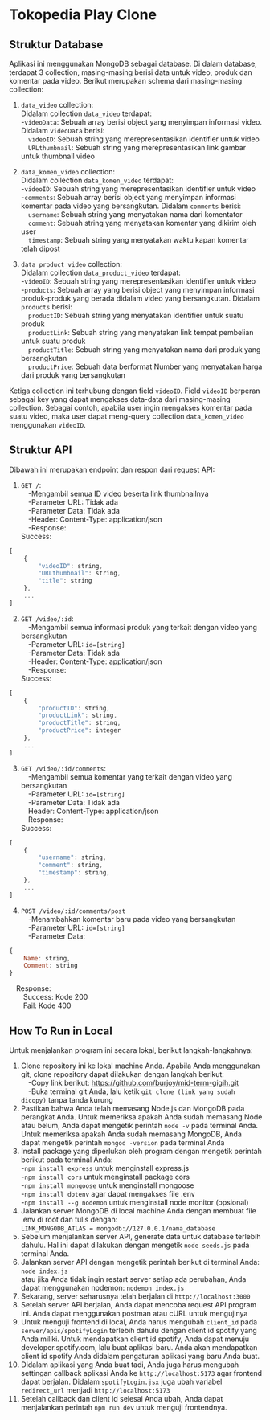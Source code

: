 # Tokopedia Play Clone
## Struktur Database
Aplikasi ini menggunakan MongoDB sebagai database. Di dalam database, terdapat 3 collection, masing-masing berisi data untuk video, produk dan komentar pada video. Berikut merupakan schema dari masing-masing collection:

1. `data_video` collection:<br />
Didalam collection `data_video` terdapat:<br />
-`videoData`: Sebuah array berisi object yang menyimpan informasi video. Didalam `videoData` berisi:<br />
    &emsp;`videoID`: Sebuah string yang merepresentasikan identifier untuk video<br />
    &emsp;`URLthumbnail`: Sebuah string yang merepresentasikan link gambar untuk thumbnail video<br />

2. `data_komen_video` collection:<br />
Didalam collection `data_komen_video` terdapat:<br />
-`videoID`: Sebuah string yang merepresentasikan identifier untuk video<br />
-`comments`: Sebuah array berisi object yang menyimpan informasi komentar pada video yang bersangkutan. Didalam `comments` berisi:<br />
    &emsp;`username`: Sebuah string yang menyatakan nama dari komentator<br />
    &emsp;`comment`: Sebuah string yang menyatakan komentar yang dikirim oleh user<br />
    &emsp;`timestamp`: Sebuah string yang menyatakan waktu kapan komentar telah dipost<br />

3. `data_product_video` collection:<br />
Didalam collection `data_product_video` terdapat:<br />
-`videoID`: Sebuah string yang merepresentasikan identifier untuk video<br />
-`products`: Sebuah array yang berisi object yang menyimpan informasi produk-produk yang berada didalam video yang bersangkutan. Didalam `products` berisi:<br />
    &emsp;`productID`: Sebuah string yang menyatakan identifier untuk suatu produk<br />
    &emsp;`productLink`: Sebuah string yang menyatakan link tempat pembelian untuk suatu produk<br />
    &emsp;`productTitle`: Sebuah string yang menyatakan nama dari produk yang bersangkutan<br />
    &emsp;`productPrice`: Sebuah data berformat Number yang menyatakan harga dari produk yang bersangkutan<br />

Ketiga collection ini terhubung dengan field `videoID`. Field `videoID` berperan sebagai key yang dapat mengakses data-data dari masing-masing collection. Sebagai contoh, apabila user ingin mengakses komentar pada suatu video, maka user dapat meng-query collection `data_komen_video` menggunakan `videoID`.

## Struktur API
Dibawah ini merupakan endpoint dan respon dari request API:<br />
1. `GET /`:<br />
&emsp;-Mengambil semua ID video beserta link thumbnailnya<br />
&emsp;-Parameter URL: Tidak ada<br />
&emsp;-Parameter Data: Tidak ada<br />
&emsp;-Header: Content-Type: application/json<br />
&emsp;-Response:<br />
Success: <br />
```javascript
[
    {
        "videoID": string,
        "URLthumbnail": string,
        "title": string
    },
    ...
]
```

2. `GET /video/:id`:<br />
&emsp;-Mengambil semua informasi produk yang terkait dengan video yang bersangkutan<br />
&emsp;-Parameter URL: `id=[string]`<br />
&emsp;-Parameter Data: Tidak ada<br />
&emsp;-Header: Content-Type: application/json<br />
&emsp;-Response: <br />
Success: <br />
```javascript
[
    {
        "productID": string,
        "productLink": string,
        "productTitle": string,
        "productPrice": integer
    },
    ...
]
```

3. `GET /video/:id/comments`:<br />
&emsp;-Mengambil semua komentar yang terkait dengan video yang bersangkutan<br />
&emsp;-Parameter URL: `id=[string]`<br />
&emsp;-Parameter Data: Tidak ada<br />
&emsp;Header: Content-Type: application/json<br />
&emsp;Response: <br />
Success: <br />
```javascript
[
    {
        "username": string,
        "comment": string,
        "timestamp": string,
    },
    ...
]
```

4. `POST /video/:id/comments/post`<br />
&emsp;-Menambahkan komentar baru pada video yang bersangkutan<br />
&emsp;-Parameter URL: `id=[string]`<br />
&emsp;-Parameter Data: <br />
```javascript
{
    Name: string,
    Comment: string
}
```
&emsp;Response: <br />
&emsp;&emsp;Success: Kode 200<br />
&emsp;&emsp;Fail: Kode 400

## How To Run in Local
Untuk menjalankan program ini secara lokal, berikut langkah-langkahnya:
1. Clone repository ini ke lokal machine Anda. Apabila Anda menggunakan git, clone repository dapat dilakukan dengan langkah berikut:<br />
   &emsp;-Copy link berikut: https://github.com/burjoy/mid-term-gigih.git<br />
   &emsp;-Buka terminal git Anda, lalu ketik `git clone (link yang sudah dicopy)` tanpa tanda kurung<br />
2. Pastikan bahwa Anda telah memasang Node.js dan MongoDB pada perangkat Anda. Untuk memeriksa apakah Anda sudah memasang Node atau belum, Anda dapat mengetik perintah `node -v` pada terminal Anda. Untuk memeriksa apakah Anda sudah memasang MongoDB, Anda dapat mengetik perintah `mongod -version` pada terminal Anda <br />
3. Install package yang diperlukan oleh program dengan mengetik perintah berikut pada terminal Anda: <br />
-`npm install express` untuk menginstall express.js<br />
-`npm install cors` untuk menginstall package cors<br />
-`npm install mongoose` untuk menginstall mongoose<br />
-`npm install dotenv` agar dapat mengakses file .env<br />
-`npm install --g nodemon` untuk menginstall node monitor (opsional)<br />
4. Jalankan server MongoDB di local machine Anda dengan membuat file .env di root dan tulis dengan:<br />
`LINK_MONGODB_ATLAS = mongodb://127.0.0.1/nama_database`<br />
5. Sebelum menjalankan server API, generate data untuk database terlebih dahulu. Hal ini dapat dilakukan dengan mengetik `node seeds.js` pada terminal Anda.<br />
6. Jalankan server API dengan mengetik perintah berikut di terminal Anda: <br />
`node index.js` <br />
atau jika Anda tidak ingin restart server setiap ada perubahan, Anda dapat menggunakan nodemon:
`nodemon index.js` <br />
7. Sekarang, server seharusnya telah berjalan di `http://localhost:3000`<br />
8. Setelah server API berjalan, Anda dapat mencoba request API program ini. Anda dapat menggunakan postman atau cURL untuk mengujinya <br />
9. Untuk menguji frontend di local, Anda harus mengubah `client_id` pada `server/apis/spotifyLogin` terlebih dahulu dengan client id spotify yang Anda miliki. Untuk mendapatkan client id spotify, Anda dapat menuju developer.spotify.com, lalu buat aplikasi baru. Anda akan mendapatkan client id spotify Anda didalam pengaturan aplikasi yang baru Anda buat.<br />
10. Didalam aplikasi yang Anda buat tadi, Anda juga harus mengubah settingan callback aplikasi Anda ke `http://localhost:5173` agar frontend dapat berjalan. Didalam `spotifyLogin.jsx` juga ubah variabel `redirect_url` menjadi `http://localhost:5173`<br />
11. Setelah callback dan client id selesai Anda ubah, Anda dapat menjalankan perintah `npm run dev` untuk menguji frontendnya.
